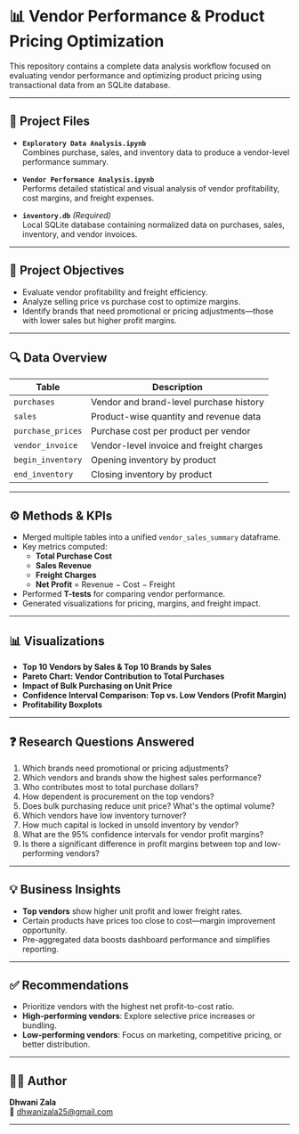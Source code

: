# 📊 Vendor Performance & Product Pricing Optimization

This repository contains a complete data analysis workflow focused on evaluating vendor performance and optimizing product pricing using transactional data from an SQLite database.

---

## 📁 Project Files

- **`Exploratory Data Analysis.ipynb`**  
  Combines purchase, sales, and inventory data to produce a vendor-level performance summary.

- **`Vendor Performance Analysis.ipynb`**  
  Performs detailed statistical and visual analysis of vendor profitability, cost margins, and freight expenses.

- **`inventory.db`** *(Required)*  
  Local SQLite database containing normalized data on purchases, sales, inventory, and vendor invoices.

---

## 🎯 Project Objectives

- Evaluate vendor profitability and freight efficiency.
- Analyze selling price vs purchase cost to optimize margins.
- Identify brands that need promotional or pricing adjustments—those with lower sales but higher profit margins.

---

## 🔍 Data Overview

| Table             | Description                               |
|------------------|-------------------------------------------|
| `purchases`       | Vendor and brand-level purchase history   |
| `sales`           | Product-wise quantity and revenue data    |
| `purchase_prices` | Purchase cost per product per vendor      |
| `vendor_invoice`  | Vendor-level invoice and freight charges  |
| `begin_inventory` | Opening inventory by product              |
| `end_inventory`   | Closing inventory by product              |

---

## ⚙️ Methods & KPIs

- Merged multiple tables into a unified `vendor_sales_summary` dataframe.
- Key metrics computed:
  - **Total Purchase Cost**
  - **Sales Revenue**
  - **Freight Charges**
  - **Net Profit** = Revenue − Cost − Freight
- Performed **T-tests** for comparing vendor performance.
- Generated visualizations for pricing, margins, and freight impact.

---

## 📊 Visualizations

- **Top 10 Vendors by Sales & Top 10 Brands by Sales**
- **Pareto Chart: Vendor Contribution to Total Purchases**
- **Impact of Bulk Purchasing on Unit Price**
- **Confidence Interval Comparison: Top vs. Low Vendors (Profit Margin)**
- **Profitability Boxplots**

---

## ❓ Research Questions Answered

1. Which brands need promotional or pricing adjustments?
2. Which vendors and brands show the highest sales performance?
3. Who contributes most to total purchase dollars?
4. How dependent is procurement on the top vendors?
5. Does bulk purchasing reduce unit price? What's the optimal volume?
6. Which vendors have low inventory turnover?
7. How much capital is locked in unsold inventory by vendor?
8. What are the 95% confidence intervals for vendor profit margins?
9. Is there a significant difference in profit margins between top and low-performing vendors?

---

## 💡 Business Insights

- **Top vendors** show higher unit profit and lower freight rates.
- Certain products have prices too close to cost—margin improvement opportunity.
- Pre-aggregated data boosts dashboard performance and simplifies reporting.

---

## ✅ Recommendations

- Prioritize vendors with the highest net profit-to-cost ratio.
- **High-performing vendors**: Explore selective price increases or bundling.
- **Low-performing vendors**: Focus on marketing, competitive pricing, or better distribution.

---

## 👩‍💻 Author

**Dhwani Zala**  
📧 [dhwanizala25@gmail.com](mailto:dhwanizala25@gmail.com)

---
